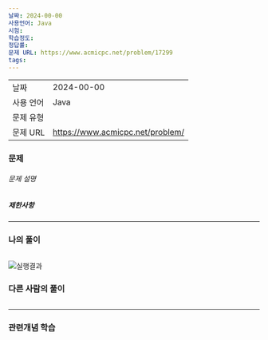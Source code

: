 ```yaml
---
날짜: 2024-00-00
사용언어: Java
시험: 
학습정도: 
정답률: 
문제 URL: https://www.acmicpc.net/problem/17299
tags:
---
```

|           |                                  |
| --------- | -------------------------------- |
| 날짜      | 2024-00-00                       |
| 사용 언어 | Java                             |
| 문제 유형 |                                  |
| 문제 URL  | https://www.acmicpc.net/problem/ |



### 문제

###### 문제 설명


##### 제한사항


---

### 나의 풀이

```java

```

![실행결과](/assets/CodingTest/B.png)
### 다른 사람의 풀이

```java

```

---
### 관련개념 학습

